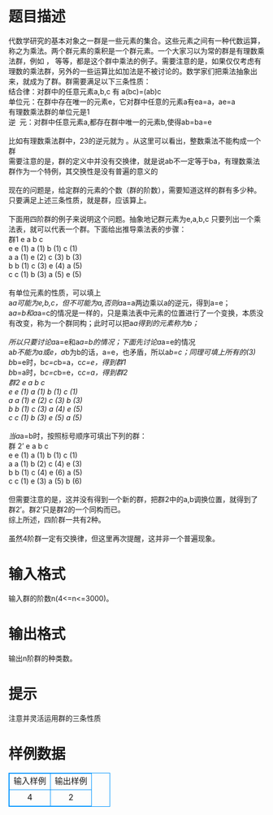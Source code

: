 # 

 
 # 题目描述 
代数学研究的基本对象之一群是一些元素的集合。这些元素之间有一种代数运算，称之为乘法。两个群元素的乘积是一个群元素。一个大家习以为常的群是有理数乘法群，例如&nbsp;，&nbsp;等等，都是这个群中乘法的例子。需要注意的是，如果仅仅考虑有理数的乘法群，另外的一些运算比如加法是不被讨论的。数学家们把乘法抽象出来，就成为了群。群需要满足以下三条性质：<BR>结合律：对群中的任意元素a,b,c&nbsp;有&nbsp;a(bc)=(ab)c<BR>单位元：在群中存在唯一的元素e，它对群中任意的元素a有ea=a，ae=a<BR>有理数乘法群的单位元是1<BR>逆&nbsp;&nbsp;元：对群中任意元素a,都存在群中唯一的元素b,使得ab=ba=e<BR><BR>比如有理数乘法群中，23的逆元就为&nbsp;。从这里可以看出，整数乘法不能构成一个群<BR>需要注意的是，群的定义中并没有交换律，就是说ab不一定等于ba，有理数乘法群作为一个特例，其交换性是没有普遍的意义的<BR><BR>现在的问题是，给定群的元素的个数（群的阶数），需要知道这样的群有多少种。只要满足上述三条性质，就是群，应该算上。<BR>&nbsp;&nbsp;&nbsp;<BR>下面用四阶群的例子来说明这个问题。抽象地记群元素为e,a,b,c&nbsp;只要列出一个乘法表，就可以代表一个群。下面给出推导乘法表的步骤：<BR>群1	e	a	b	c<BR>e	e&nbsp;(1)	a&nbsp;(1)	b&nbsp;(1)	c&nbsp;(1)<BR>a	a&nbsp;(1)	e&nbsp;(2)	c&nbsp;(3)	b&nbsp;(3)<BR>b	b&nbsp;(1)	c&nbsp;(3)	e&nbsp;(4)	a&nbsp;(5)<BR>c	c&nbsp;(1)	b&nbsp;(3)	a&nbsp;(5)	e&nbsp;(5)<BR><BR>有单位元素的性质，可以填上<BR>a*a可能为e,b,c，但不可能为a,否则a*a=a两边乘以a的逆元，得到a=e；<BR>a*a=b和a*a=c的情况是一样的，只是乘法表中元素的位置进行了一个变换，本质没有改变，称为一个群同构；此时可以把a*a得到的元素称为b；<BR><BR>所以只要讨论a*a=e和a*a=b的情况；下面先讨论a*a=e的情况<BR>a*b不能为a或e，a*b为b的话，a=e，也矛盾，所以a*b=c；同理可填上所有的(3)<BR>b*b=e时，b*c=c*b=a，c*c=e，得到群1<BR>b*b=a时，b*c=c*b=e，c*c=a，得到群2<BR>群2	e	a	b	c<BR>e	e&nbsp;(1)	a&nbsp;(1)	b&nbsp;(1)	c&nbsp;(1)<BR>a	a&nbsp;(1)	e&nbsp;(2)	c&nbsp;(3)	b&nbsp;(3)<BR>b	b&nbsp;(1)	c&nbsp;(3)	a&nbsp;(4)	e&nbsp;(5)<BR>c	c&nbsp;(1)	b&nbsp;(3)	e&nbsp;(5)	a&nbsp;(5)<BR><BR>当a*a=b时，按照标号顺序可填出下列的群：<BR>群&nbsp;2’	e	a	b	c<BR>e	e&nbsp;(1)	a&nbsp;(1)	b&nbsp;(1)	c&nbsp;(1)<BR>a	a&nbsp;(1)	b&nbsp;(2)	c&nbsp;(4)	e&nbsp;(3)<BR>b	b&nbsp;(1)	c&nbsp;(4)	e&nbsp;(6)	a&nbsp;(5)<BR>c	c&nbsp;(1)	e&nbsp;(3)	a&nbsp;(5)	b&nbsp;(6)<BR><BR>但需要注意的是，这并没有得到一个新的群，把群2中的a,b调换位置，就得到了群2’。群2’只是群2的一个同构而已。<BR>综上所述，四阶群一共有2种。<BR><BR>虽然4阶群一定有交换律，但这里再次提醒，这并非一个普遍现象。<BR> 

 
 # 输入格式 
输入群的阶数n(4&lt;=n&lt;=3000)。&nbsp; 

 
 # 输出格式 
输出n阶群的种类数。 

 
 # 提示 
注意并灵活运用群的三条性质 
# 样例数据
<style>
        table,table tr th, table tr td { border:1px solid #0094ff; }
        table { width: 200px; min-height: 25px; line-height: 25px; text-align: center; border-collapse: collapse;}   
    </style>
<table>
	<tr>
		<td>输入样例</td>
		<td>输出样例</td>
	</tr>
<tr><td>4</td><td>2</td></tr></table>
